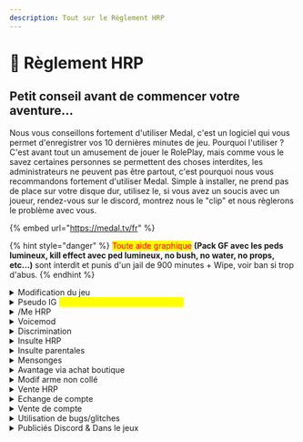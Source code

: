 ```yaml
---
description: Tout sur le Règlement HRP
---
```


# 📃 Règlement HRP

## Petit conseil avant de commencer votre aventure... <a href="#petit-conseil-avant-de-commencer-votre-aventure" id="petit-conseil-avant-de-commencer-votre-aventure"></a>

Nous vous conseillons fortement d'utiliser Medal, c'est un logiciel qui vous permet d'enregistrer vos 10 dernières minutes de jeu. Pourquoi l'utiliser ? C'est avant tout un amusement de jouer le RolePlay, mais comme vous le savez certaines personnes se permettent des choses interdites, les administrateurs ne peuvent pas être partout, c'est pourquoi nous vous recommandons fortement d'utiliser Medal. Simple à installer, ne prend pas de place sur votre disque dur, utilisez le, si vous avez un soucis avec un joueur, rendez-vous sur le discord, montrez nous le "clip" et nous règlerons le problème avec vous.

{% embed url="https://medal.tv/fr" %}

{% hint style="danger" %}
<mark style="color:red;">Toute aide graphique</mark> **(Pack GF avec les peds lumineux, kill effect avec ped lumineux, no bush, no water, no props, etc...)** sont interdit et punis d'un jail de 900 minutes + Wipe, voir ban si trop d'abus.
{% endhint %}

<details>

<summary>Modification du jeu</summary>

Tout mod menu, ou mod style no recoil, no bush, no water, no props, hitbox, bullet pénétration, no spread, no ragdoll etc.., et ou logiciel de cheat est interdit et sera sanctionné d’un <mark style="color:red;">ban définitif.</mark>

</details>

<details>

<summary>Pseudo IG <mark style="color:yellow;">(Pseudo au dessus de votre tête)</mark></summary>

Tout pseudo offensant, raciste ou contenant des propos inappropriés, est totalement interdit, en cas de non-respect de cette règle, un <mark style="color:red;">**bannissement**</mark> _<mark style="color:red;">temporaire</mark>_ ou _<mark style="color:red;">permanent</mark>_ vous sera administré en fonction de la situation.

</details>

<details>

<summary>/Me HRP</summary>

Le **/me** du style <mark style="color:purple;">“J'suis nul ontop”</mark>, tout comme les <mark style="color:red;">/me inutiles</mark>, la <mark style="color:red;">depop</mark>, <mark style="color:red;">ez</mark> ou pour <mark style="color:red;">insulter ou autre sont interdit pendant les scènes rp</mark>, le <mark style="color:green;">/me sert à décrire une action RP</mark>, donc tout <mark style="color:red;">/me abusifs</mark> pendant une scène RP sera <mark style="color:red;">sanctionné d'un ban perm.</mark>

</details>

<details>

<summary>Voicemod</summary>

Il est interdit d’utiliser un <mark style="color:red;">modificateur de voix</mark> qui n’apporte <mark style="color:red;">RIEN</mark> de concret en RP. _(Un modificateur de voix utilisé pendant un échange d’otage avec la police pour dissimuler votre identité est autorisé par exemple)_

</details>

<details>

<summary>Discrimination</summary>

L’homophobie, la transphobie, le racisme, la zoophilie, la pédophilie, ou toutes autres choses discriminatoire d'une quoiqu'onques façon sont strictement interdit et serons sanctionné d’un ban définitif.

</details>

<details>

<summary>Insulte HRP</summary>

Toutes insultes / menaces / harcèlement visant l’HRP ne sont pas tolérées. N’oubliez pas que ce n'est qu'un jeu !

</details>

<details>

<summary>Insulte parentales</summary>

En RP, les insultes parentales uniquement, même dans un contexte rp ne sont pas tolérées. En revanche, les insultes tel que : "_Batard", "Enculé", "Con/Connard", etc..._ sont tolérées en rp sans être dans l'abus.

</details>

<details>

<summary>Mensonges</summary>

Les mensonges aux staffs sont considérés comme une mauvaise foi flagrante et sont interdits, vous serez sanctionnés et surveillé par la suite.

</details>

<details>

<summary>Avantage via achat boutique</summary>

Le fait d’acheter sur la boutique ne vous donne en aucun cas un quelconque avantage ou passe droit pour quoi que ce soit concernant le serveur ou un problème.

</details>

<details>

<summary>Modif arme non collé</summary>

Tout accessoires mis sur une arme <mark style="color:red;">**NON Permanente**</mark> (_NON Boutique)_ sera non remboursable en cas d'échange ou de dons à un autre joueur même sous preuve. _(Les accessoires restant collé sur les armes non boutique, en cas de perte ou de saisie par la LSPD ou autre, sera considéré comme de la perte.)_

</details>

<details>

<summary>Vente HRP</summary>

Il est interdit de vendre des armes ou véhicules contre de l’argent IRL ! **(Si cela arrive, nous ne seront en aucun cas responsable de toute arnaque ou autre soucis lié à ce.**

</details>

<details>

<summary>Echange de compte</summary>

Les échanges de comptes rockstar game sont interdit, si une personne se fait ban, et que cette même personne à été sur votre compte rockstar game, même une fois, vous serez indirectement lié à son ban, et aucun unban ne sera possible tant que la personne ne sera pas unban.

</details>

<details>

<summary>Vente de compte</summary>

Les ventes de comptes rockstar game sont interdit, pour les même raisons que pour l'échange de compte.

</details>

<details>

<summary>Utilisation de bugs/glitches</summary>

L'utilisation de bugs ou de glitches dans votre RP est interdite. Cela inclut l'utilisation d'animations pour sortir de cellules ou le spam de touches pour avantager votre RP. Le "use bug" est proscrit sur le serveur.

</details>

<details>

<summary>Publiciés Discord &#x26; Dans le jeux</summary>

Les publicités de tout type sont strictement interdites. Le serveur ne doit pas être utilisé à des fins publicitaires. _(<mark style="color:red;">Discord ou dans le jeux</mark>)_

</details>

